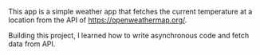 This app is  a simple weather app that fetches the current temperature at a location from the API of https://openweathermap.org/.

Building this project, I learned how to write asynchronous code and fetch data from API.
